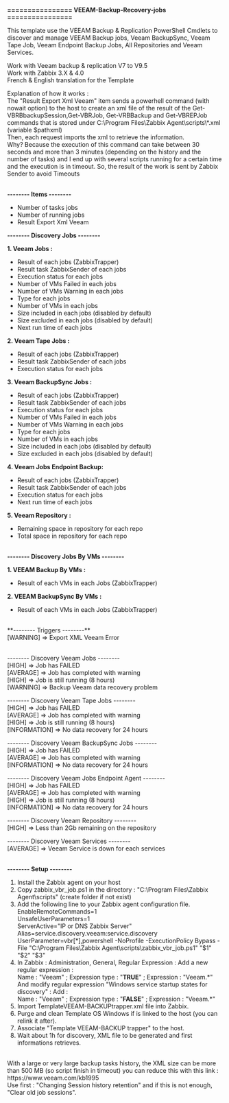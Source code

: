 **================ VEEAM-Backup-Recovery-jobs ================**

This template use the VEEAM Backup & Replication PowerShell Cmdlets to discover and manage VEEAM Backup jobs, Veeam BackupSync, Veeam Tape Job, Veeam Endpoint Backup Jobs, All Repositories and Veeam Services.

Work with Veeam backup & replication V7 to V9.5<br />
Work with Zabbix 3.X & 4.0<br /> 
French & English translation for the Template

Explanation of how it works :<br />
The "Result Export Xml Veeam" item sends a powerhell command (with nowait option) to the host to create an xml file of the result of the Get-VBRBbackupSession,Get-VBRJob, Get-VRBBackup and Get-VBREPJob commands that is stored under C:\Program Files\Zabbix Agent\scripts\\*.xml (variable $pathxml)<br />
Then, each request imports the xml to retrieve the information.<br />
Why? Because the execution of this command can take between 30 seconds and more than 3 minutes (depending on the history and the number of tasks) and I end up with several scripts running for a certain time and the execution is in timeout.
So, the result of the work is sent by Zabbix Sender to avoid Timeouts<br /><br />

**-------- Items --------**

  - Number of tasks jobs<br />
  - Number of running jobs<br />
  - Result Export Xml Veeam<br />

**-------- Discovery Jobs --------**

**1. Veeam Jobs :** <br />
  - Result of each jobs (ZabbixTrapper)<br />
  - Result task ZabbixSender of each jobs<br />
  - Execution status for each jobs<br />
  - Number of VMs Failed in each jobs<br />
  - Number of VMs Warning in each jobs<br />
  - Type for each jobs<br />
  - Number of VMs in each jobs<br />
  - Size included in each jobs (disabled by default)<br />
  - Size excluded in each jobs (disabled by default)<br />
  - Next run time of each jobs<br />

**2. Veeam Tape Jobs :**<br />
  - Result of each jobs (ZabbixTrapper)<br />
  - Result task ZabbixSender of each jobs<br />
  - Execution status for each jobs<br />

**3. Veeam BackupSync Jobs :**<br />
  - Result of each jobs (ZabbixTrapper)<br />
  - Result task ZabbixSender of each jobs<br />
  - Execution status for each jobs<br />
  - Number of VMs Failed in each jobs<br />
  - Number of VMs Warning in each jobs<br />
  - Type for each jobs<br />
  - Number of VMs in each jobs<br />
  - Size included in each jobs (disabled by default)<br />
  - Size excluded in each jobs (disabled by default)<br />

**4. Veeam Jobs Endpoint Backup:**<br />
  - Result of each jobs (ZabbixTrapper)<br />
  - Result task ZabbixSender of each jobs<br />
  - Execution status for each jobs<br />
  - Next run time of each jobs<br />

**5. Veeam Repository :**<br />
  - Remaining space in repository for each repo<br />
  - Total space in repository for each repo<br /><br />

**-------- Discovery Jobs By VMs --------**

**1. VEEAM Backup By VMs :**
  - Result of each VMs in each Jobs (ZabbixTrapper)
  
**2. VEEAM BackupSync By VMs :**
  - Result of each VMs in each Jobs (ZabbixTrapper)

<br />
**-------- Triggers --------**<br />
[WARNING] => Export XML Veeam Error<br /><br />

-------- Discovery Veeam Jobs --------<br />
[HIGH] => Job has FAILED <br />
[AVERAGE] => Job has completed with warning  
[HIGH] => Job is still running (8 hours)<br />
[WARNING] => Backup Veeam data recovery problem

-------- Discovery Veeam Tape Jobs --------<br />
[HIGH] => Job has FAILED <br />
[AVERAGE] => Job has completed with warning<br />
[HIGH] => Job is still running (8 hours)<br />
[INFORMATION] => No data recovery for 24 hours<br />

-------- Discovery Veeam BackupSync Jobs --------<br />
[HIGH] => Job has FAILED <br />
[AVERAGE] => Job has completed with warning<br />
[INFORMATION] => No data recovery for 24 hours<br />

-------- Discovery Veeam Jobs Endpoint Agent --------<br />
[HIGH] => Job has FAILED <br />
[AVERAGE] => Job has completed with warning<br />
[HIGH] => Job is still running (8 hours)<br />
[INFORMATION] => No data recovery for 24 hours<br />

-------- Discovery Veeam Repository --------<br />
[HIGH] => Less than 2Gb remaining on the repository

-------- Discovery Veeam Services --------<br />
[AVERAGE] => Veeam Service is down for each services<br />
<br />

**-------- Setup --------**

1. Install the Zabbix agent on your host
2. Copy zabbix_vbr_job.ps1 in the directory : "C:\Program Files\Zabbix Agent\scripts\" (create folder if not exist)
3. Add the following line to your Zabbix agent configuration file.<br />
EnableRemoteCommands=1 <br />
UnsafeUserParameters=1 <br />
ServerActive="IP or DNS Zabbix Server"<br />
Alias=service.discovery.veeam:service.discovery<br />
UserParameter=vbr[*],powershell -NoProfile -ExecutionPolicy Bypass -File "C:\Program Files\Zabbix Agent\scripts\zabbix_vbr_job.ps1" "$1" "$2" "$3"
4. In Zabbix : Administration, General, Regular Expression : Add a new regular expression :<br /> 
Name : "Veeam"    ;     Expression type : "**TRUE**"     ;     	Expression : "Veeam.\*"<br />
And modify regular expression "Windows service startup states for discovery" : Add : <br />
Name : "Veeam" ; Expression type : "**FALSE**" ; Expression : "Veeam.\*"<br />
5. Import TemplateVEEAM-BACKUPtrapper.xml file into Zabbix. 
6. Purge and clean Template OS Windows if is linked to the host (you can relink it after).
7. Associate "Template VEEAM-BACKUP trapper" to the host.
8. Wait about 1h for discovery, XML file to be generated and first informations retrieves.
<br />
With a large or very large backup tasks history, the XML size can be more than 500 MB (so script finish in timeout) you can reduce this with this link : <br /> 
https://www.veeam.com/kb1995 <br />
Use first : "Changing Session history retention" and if this is not enough, "Clear old job sessions".
